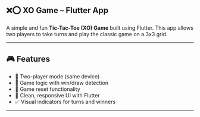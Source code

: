 ## ❌⭕ XO Game – Flutter App

A simple and fun **Tic-Tac-Toe (XO) Game** built using Flutter. This app allows two players to take turns and play the classic game on a 3x3 grid.

---

## 🎮 Features

* 🎯 Two-player mode (same device)
* 🧠 Game logic with win/draw detection
* 🔄 Game reset functionality
* 🎨 Clean, responsive UI with Flutter
* ✅ Visual indicators for turns and winners

---
